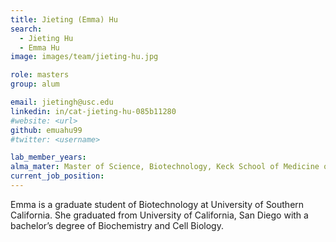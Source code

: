```yaml
---
title: Jieting (Emma) Hu
search:
  - Jieting Hu
  - Emma Hu
image: images/team/jieting-hu.jpg

role: masters
group: alum

email: jietingh@usc.edu
linkedin: in/cat-jieting-hu-085b11280
#website: <url>
github: emuahu99
#twitter: <username>

lab_member_years:
alma_mater: Master of Science, Biotechnology, Keck School of Medicine of USC
current_job_position:
---
```


Emma is a graduate student of Biotechnology at University of Southern California. She graduated from University of California, San Diego with a bachelor’s degree of Biochemistry and Cell Biology.
